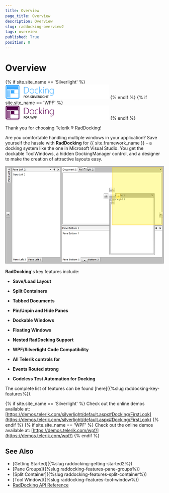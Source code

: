 ```yaml
---
title: Overview
page_title: Overview
description: Overview
slug: raddocking-overview2
tags: overview
published: True
position: 0
---
```


# Overview

{% if site.site_name == 'Silverlight' %}
![RadDocking for Silverlight](images/RadDocking_Overview_010.png)
{% endif %}
{% if site.site_name == 'WPF' %}
![RadDocking for WPF](images/RadDocking_Overview_020_WPF.png)
{% endif %}

Thank you for choosing Telerik ® RadDocking!

Are you comfortable handling multiple windows in your application? Save yourself the hassle with __RadDocking__ for {{ site.framework_name }} – a docking system like the one in Microsoft Visual Studio. You get the dockable ToolWindows, a hidden DockingManager control, and a designer to make the creation of attractive layouts easy.
        
![Rad Docking Overview](images/RadDocking_Overview.png)

__RadDocking__'s key features include: 

* __Save/Load Layout__

* __Split Containers__

* __Tabbed Documents__

* __Pin/Unpin and Hide Panes__

* __Dockable Windows__

* __Floating Windows__

* __Nested RadDocking Support__

* __WPF/Silverlight Code Compatibility__

* __All Telerik controls for__

* __Events Routed strong__

* __Codeless Test Automation for Docking__

The complete list of features can be found [here]({%slug raddocking-key-features%}).

{% if site.site_name == 'Silverlight' %}
Check out the online demos available at: [https://demos.telerik.com/silverlight/default.aspx#Docking/FirstLook](https://demos.telerik.com/silverlight/default.aspx#Docking/FirstLook)
{% endif %}
{% if site.site_name == 'WPF' %}
Check out the online demos available at: [https://demos.telerik.com/wpf/](https://demos.telerik.com/wpf/)
{% endif %}

## See Also

* [Getting Started]({%slug raddocking-getting-started2%})
* [Pane Groups]({%slug raddocking-features-pane-groups%})
* [Split Container]({%slug raddocking-features-split-container%})
* [Tool Window]({%slug raddocking-features-tool-window%})
* [RadDocking API Reference](https://docs.telerik.com/devtools/wpf/api/telerik.windows.controls.raddocking)
